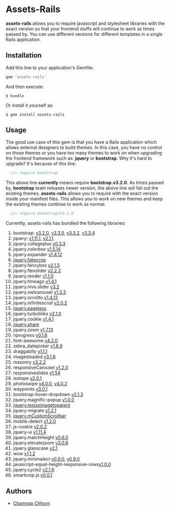 # Assets-Rails

**assets-rails** allows you to require javascript and stylesheet libraries with the exact version so that your frontend stuffs will continue to work as times passed by. You can use different versions for different templates in a single Rails application.

## Installation

Add this line to your application's Gemfile:

```ruby
gem 'assets-rails'
```

And then execute:

    $ bundle

Or install it yourself as:

    $ gem install assets-rails

## Usage

The good use case of this gem is that you have a Rails application which allows external designers to build themes. In this case, you have no control on those themes or you have too many themes to work on when upgrading the frontend framework such as: **jquery** or **bootstrap**.  Why it's hard to upgrade? It's because of this line:

```javascript
  //= require bootstrap
```

This above line **currently** means require **bootstrap.v3.2.0**. As times passed by, **bootstrap** team releases newer version, the above line will fail out the existing themes. **assets-rails** allows you to require with the exact version inside your manifest files. This allows you to work on new themes and keep the existing themes continue to work as normal.

```javascript
  //= require bootstrap/v3.2.0
```

Currently, assets-rails has bundled the following libraries:

1. bootstrap: [v3.2.0](https://github.com/yoolk/assets-rails/blob/master/app/assets/javascripts/bootstrap/v3.2.0.js), [v3.3.0](https://github.com/yoolk/assets-rails/blob/master/app/assets/javascripts/bootstrap/v3.3.0.js), [v3.3.2](https://github.com/yoolk/assets-rails/blob/master/app/assets/javascripts/bootstrap/v3.3.2.js), [v3.3.4](https://github.com/yoolk/assets-rails/blob/master/app/assets/javascripts/bootstrap/v3.3.4.js)
2. jquery: [v1.11.1](https://github.com/yoolk/assets-rails/blob/master/app/assets/javascripts/jquery/v1.11.1.js), [v2.1.1](https://github.com/yoolk/assets-rails/blob/master/app/assets/javascripts/jquery/v2.1.1.js)
3. jquery.collageplus [v0.3.3](https://github.com/yoolk/assets-rails/blob/master/app/assets/javascripts/jquery.collageplus/v0.3.3.js)
4. jquery.colorbox [v1.5.14](https://github.com/yoolk/assets-rails/blob/master/app/assets/javascripts/jquery.colorbox/v1.5.14.js)
5. jquery.expander [v1.4.12](https://github.com/yoolk/assets-rails/blob/master/app/assets/javascripts/jquery.expander/v1.4.12.js)
6. [jquery.fakecrop](https://github.com/yoolk/assets-rails/blob/master/app/assets/javascripts/jquery.fakecrop.js)
7. jquery.fancybox [v2.1.5](https://github.com/yoolk/assets-rails/blob/master/app/assets/javascripts/jquery.fancybox/v2.1.5.js)
8. jquery.flexslider [v2.2.2](https://github.com/yoolk/assets-rails/blob/master/app/assets/javascripts/jquery.flexslider/v2.2.2.js)
9. jquery.render [v1.1.0](https://github.com/yoolk/assets-rails/blob/master/app/assets/javascripts/jquery.render/v1.1.0.js)
10. jquery.timeago [v1.4.1](https://github.com/yoolk/assets-rails/blob/master/app/assets/javascripts/jquery.timeago/v1.4.1.js)
11. jquery.nivo.slider [v3.2](https://github.com/yoolk/assets-rails/blob/master/app/assets/javascripts/jquery.nivo.slider/v3.2.js)
12. jquery.owlcarousel [v1.3.3](https://github.com/yoolk/assets-rails/blob/master/app/assets/javascripts/jquery.owlcarousel/v1.3.3.js)
13. jquery.scrollto [v1.4.13](https://github.com/yoolk/assets-rails/blob/master/app/assets/javascripts/jquery.scrollto/v1.4.13.js)
14. jquery.infinitescroll [v2.0.2](https://github.com/yoolk/assets-rails/blob/master/app/assets/javascripts/jquery.infinitescroll/v2.0.2.js)
15. [jquery.pageless](https://github.com/yoolk/assets-rails/blob/master/app/assets/javascripts/jquery.pageless.js)
16. jquery.turbolinks [v2.1.0](https://github.com/yoolk/assets-rails/blob/master/app/assets/javascripts/jquery.turbolinks/v2.1.0.js)
17. jquery.cookie [v1.4.1](https://github.com/yoolk/assets-rails/blob/master/app/assets/javascripts/jquery.cookie/v1.4.1.js)
18. [jquery.share](https://github.com/yoolk/assets-rails/blob/master/app/assets/javascripts/jquery.share.js)
19. jquery.zoom [v1.7.13](https://github.com/yoolk/assets-rails/blob/master/app/assets/javascripts/jquery.zoom/v1.7.13.js)
20. nprogress [v0.1.6](https://github.com/yoolk/assets-rails/blob/master/app/assets/javascripts/nprogress/v0.1.6.js)
21. font-awesome [v4.2.0](https://github.com/yoolk/assets-rails/blob/master/app/assets/stylesheets/font-awesome/v4.2.0.css)
22. zebra_datepicker [v1.8.9](https://github.com/yoolk/assets-rails/blob/master/app/assets/javascripts/zebra_datepicker/v1.8.9.js)
23. draggabilly [v1.1.1](https://github.com/yoolk/assets-rails/blob/master/app/assets/javascripts/draggabilly/v1.1.1.js)
24. imagesloaded [v3.1.8](https://github.com/yoolk/assets-rails/blob/master/app/assets/javascripts/imagesloaded/v3.1.8.js)
25. masonry [v3.2.2](https://github.com/yoolk/assets-rails/blob/master/app/assets/javascripts/masonry/v3.2.2.js)
26. responsiveCarousel [v1.2.0](https://github.com/yoolk/assets-rails/blob/master/app/assets/javascripts/responsiveCarousel/v1.2.0.js)
27. responsiveslides [v1.54](https://github.com/yoolk/assets-rails/blob/master/app/assets/javascripts/responsiveslides/v1.54.js)
28. isotope [v2.0.1](https://github.com/yoolk/assets-rails/blob/master/app/assets/javascripts/isotope/v2.0.1.js)
29. photoswipe [v4.0.0](https://github.com/yoolk/assets-rails/blob/master/app/assets/javascripts/photoswipe/v4.0.0.js), [v4.0.2](https://github.com/yoolk/assets-rails/blob/master/app/assets/javascripts/photoswipe/v4.0.2.js)
30. waypoints [v3.0.1](https://github.com/yoolk/assets-rails/blob/master/app/assets/javascripts/waypoints/v3.0.1/)
31. bootstrap-hover-dropdown [v2.1.3](https://github.com/yoolk/assets-rails/blob/master/app/assets/javascripts/bootstrap-hover-dropdown/v2.1.3.js)
32. jquery.magnific-popup [v1.0.0](https://github.com/yoolk/assets-rails/blob/master/app/assets/javascripts/jquery.magnific-popup/v1.0.0.js)
33. [jquery.resizeimagetoparent](https://github.com/yoolk/assets-rails/blob/master/app/assets/javascripts/jquery.resizeimagetoparent.js)
34. jquery-migrate [v1.2.1](https://github.com/yoolk/assets-rails/blob/master/app/assets/javascripts/jquery-migrate/v1.2.1.js)
35. [jquery.mCustomScrollbar](https://github.com/yoolk/assets-rails/tree/jquery.mCustomScrollbar/app/assets/javascripts/jquery.mCustomScrollbar)
36. mobile-detect [v1.2.0](https://github.com/yoolk/assets-rails/blob/master/app/assets/javascripts/mobile-detect/v1.2.0/)
37. js-cookie [v2.0.2](https://github.com/yoolk/assets-rails/blob/master/app/assets/javascripts/js-cookie/v2.0.2.js)
38. jquery-ui [v1.11.4](https://github.com/yoolk/assets-rails/blob/master/app/assets/javascripts/jquery-ui/v1.11.4.js)
39. jquery.matchHeight [v0.6.0](https://github.com/yoolk/assets-rails/blob/master/app/assets/javascripts/jquery.matchHeight/v0.6.0.js)
40. jquery.elevatezoom [v3.0.8](https://github.com/yoolk/assets-rails/blob/master/app/assets/javascripts/jquery.elevatezoom/v3.0.8.js)
41. jquery.glasscase [v2.1](https://github.com/yoolk/assets-rails/blob/master/app/assets/javascripts/jquery.glasscase/v2.1.js)
42. wow [v1.1.2](https://github.com/yoolk/assets-rails/blob/master/app/assets/javascripts/wow/v1.1.2.js)
43. jquery.minimalect [v0.9.0](https://github.com/yoolk/assets-rails/blob/master/app/assets/javascripts/jquery.minimalect/v0.9.0.js), [v0.9.0](https://github.com/yoolk/assets-rails/blob/master/app/assets/stylesheets/jquery.minimalect/v0.9.0.scss)
44. javascript-equal-height-responsive-rows[v1.0.0](https://github.com/yoolk/assets-rails/blob/master/app/assets/javascripts/javascript-equal-height-responsive-rows/v1.0.0.js)
45. jquery.cycle2 [v2.1.6](https://github.com/yoolk/assets-rails/blob/master/app/assets/javascripts/jquery.cycle2/v2.1.6.js)
46. smartcrop.js [v0.0.1](https://github.com/yoolk/assets-rails/blob/master/app/assets/javascripts/smartcrop/v0.0.1.js)

## Authors

* [Chamnap Chhorn](https://github.com/chamnap)
